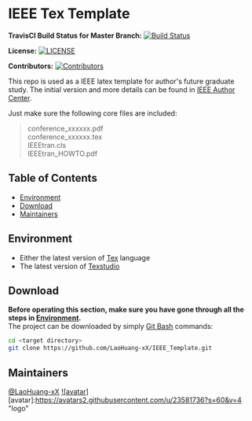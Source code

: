 # IEEE Tex Template

**TravisCI Build Status for Master Branch:** [![Build Status](IEEE_Template)](https://www.travis-ci.org/LaoHuang-xX/IEEE_Template.svg?branch=master)

**License:** [![LICENSE](IEEE_Template)](https://img.shields.io/github/license/LaoHuang-xX/IEEE_Template)

**Contributors:** [![Contributors](IEEE_Template)](https://img.shields.io/github/contributors/LaoHuang-xX/IEEE_Template)

This repo is used as a IEEE latex template for author's future graduate study. The initial version and more details can be found in [IEEE Author Center](https://journals.ieeeauthorcenter.ieee.org/create-your-ieee-journal-article/authoring-tools-and-templates/ieee-article-templates/). <br>

Just make sure the following core files are included: <br>

>conference_xxxxxx.pdf <br>
>conference_xxxxxx.tex <br>
>IEEEtran.cls <br>
>IEEEtran_HOWTO.pdf

## Table of Contents

- [Environment](#environment)
- [Download](#download)
- [Maintainers](#maintainers)

## Environment

* Either the latest version of [Tex](https://www.latex-project.org/) language <br>
* The latest version of [Texstudio](http://texstudio.sourceforge.net/)

## Download

**Before operating this section, make sure you have gone through all the steps in [Environment](#environment).** <br>
The project can be downloaded by simply [Git Bash](https://gitforwindows.org/) commands:

```Bash
cd <target directory>
git clone https://github.com/LaoHuang-xX/IEEE_Template.git
```

## Maintainers

[@LaoHuang-xX](https://github.com/LaoHuang-xX) [![avatar]](https://github.com/LaoHuang-xX)[avatar]:https://avatars2.githubusercontent.com/u/23581736?s=60&v=4 "logo"

